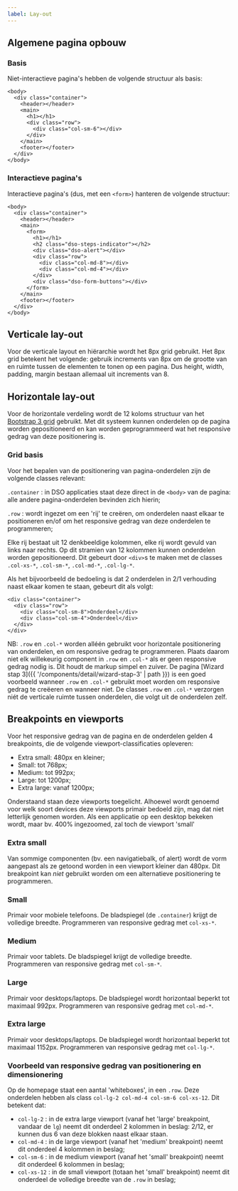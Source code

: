 ```yaml
---
label: Lay-out
---
```


## Algemene pagina opbouw

### Basis
Niet-interactieve pagina's hebben de volgende structuur als basis:
```
<body>
  <div class="container">
    <header></header>
    <main>
      <h1></h1>
      <div class="row">
        <div class="col-sm-6"></div>
      </div>
    </main>
    <footer></footer>
  </div>
</body>
```

### Interactieve pagina's
Interactieve pagina's (dus, met een `<form>`) hanteren de volgende structuur:
```
<body>
  <div class="container">
    <header></header>
    <main>
      <form>
        <h1></h1>
        <h2 class="dso-steps-indicator"></h2>
        <div class="dso-alert"></div>
        <div class="row">
          <div class="col-md-8"></div>
          <div class="col-md-4"></div>
        </div>
        <div class="dso-form-buttons"></div>
      </form>
    </main>
    <footer></footer>
  </div>
</body>
```

## Verticale lay-out
Voor de verticale layout en hiërarchie wordt het 8px grid gebruikt. Het 8px grid betekent het volgende: gebruik increments van 8px om de grootte van en ruimte tussen de elementen te tonen op een pagina. Dus height, width, padding, margin bestaan allemaal uit increments van 8.

## Horizontale lay-out
Voor de horizontale verdeling wordt de 12 koloms structuur van het [Bootstrap 3 grid](https://getbootstrap.com/docs/3.3/css/#grid) gebruikt. Met dit systeem kunnen onderdelen op de pagina worden gepositioneerd en kan worden geprogrammeerd wat het responsive gedrag van deze positionering is.

### Grid basis
Voor het bepalen van de positionering van pagina-onderdelen zijn de volgende classes relevant:

`.container` : in DSO applicaties staat deze direct in de `<body>` van de pagina: alle andere pagina-onderdelen bevinden zich hierin;

`.row` : wordt ingezet om een 'rij' te creëren, om onderdelen naast elkaar te positioneren en/of om het responsive gedrag van deze onderdelen te programmeren;

Elke rij bestaat uit 12 denkbeeldige kolommen, elke rij wordt gevuld van links naar rechts. Op dit stramien van 12 kolommen kunnen onderdelen worden gepositioneerd. Dit gebeurt door `<div>`s te maken met de classes `.col-xs-*`, `.col-sm-*`, `.col-md-*`, `.col-lg-*`.

Als het bijvoorbeeld de bedoeling is dat 2 onderdelen in 2/1 verhouding naast elkaar komen te staan, gebeurt dit als volgt:
```
<div class="container">
  <div class="row">
    <div class="col-sm-8">Onderdeel</div>
    <div class="col-sm-4">Onderdeel</div>
  </div>
</div>
```
NB: `.row` en `.col-*` worden alléén gebruikt voor horizontale positionering van onderdelen, en om responsive gedrag te programmeren. Plaats daarom niet elk willekeurig component in  `.row` en `.col-*`  als er geen responsive gedrag nodig is. Dit houdt de markup simpel en zuiver. De pagina [Wizard stap 3]({{ '/components/detail/wizard-stap-3' | path }}) is een goed voorbeeld wanneer `.row` en `.col-*` gebruikt moet worden om responsive gedrag te creëeren en wanneer niet. De classes `.row` en `.col-*` verzorgen niét de verticale ruimte tussen onderdelen, die volgt uit de onderdelen zelf.

## Breakpoints en viewports
Voor het responsive gedrag van de pagina en de onderdelen gelden 4 breakpoints, die de volgende viewport-classificaties opleveren:
* Extra small: 480px en kleiner;
* Small: tot 768px;
* Medium: tot 992px;
* Large: tot 1200px;
* Extra large: vanaf 1200px;

Onderstaand staan deze viewports toegelicht. Alhoewel wordt genoemd voor welk soort devices deze viewports primair bedoeld zijn, mag dat niet letterlijk genomen worden. Als een applicatie op een desktop bekeken wordt, maar bv. 400% ingezoomed, zal toch de viewport 'small'

### Extra small
Van sommige componenten (bv. een navigatiebalk, of alert) wordt de vorm aangepast als ze getoond worden in een viewport kleiner dan 480px.
Dit breakpoint kan _niet_ gebruikt worden om een alternatieve positionering te programmeren.

### Small
Primair voor mobiele telefoons. De bladspiegel (de `.container`) krijgt de volledige breedte.
Programmeren van responsive gedrag met `col-xs-*`.

### Medium
Primair voor tablets. De bladspiegel krijgt de volledige breedte.
Programmeren van responsive gedrag met `col-sm-*`.

### Large
Primair voor desktops/laptops. De bladspiegel wordt horizontaal beperkt tot maximaal 992px.
Programmeren van responsive gedrag met `col-md-*`.

### Extra large
Primair voor desktops/laptops. De bladspiegel wordt horizontaal beperkt tot maximaal 1152px.
Programmeren van responsive gedrag met `col-lg-*`.

### Voorbeeld van responsive gedrag van positionering en dimensionering
Op de homepage staat een aantal 'whiteboxes', in een `.row`. Deze onderdelen hebben als class `col-lg-2 col-md-4 col-sm-6 col-xs-12`. Dit betekent dat:
- `col-lg-2` : in de extra large viewport (vanaf het 'large' breakpoint, vandaar de `lg`) neemt dit onderdeel 2 kolommen in beslag: 2/12, er kunnen dus 6 van deze blokken naast elkaar staan.
- `col-md-4` : in de large viewport (vanaf het 'medium' breakpoint) neemt dit onderdeel 4 kolommen in beslag;
- `col-sm-6` : in de medium viewport (vanaf het 'small' breakpoint) neemt dit onderdeel 6 kolommen in beslag;
- `col-xs-12` : in de small viewport (totaan het 'small' breakpoint) neemt dit onderdeel de volledige breedte van de `.row` in beslag;
